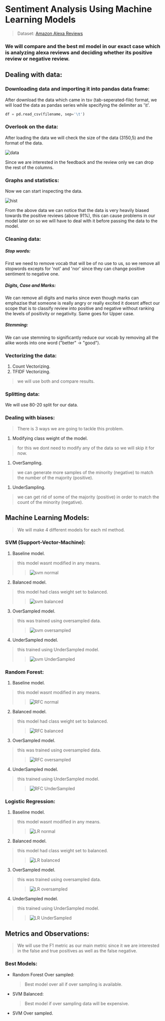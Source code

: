 
# Sentiment Analysis Using Machine Learning Models
> Dataset: [Amazon Alexa Reviews](https://www.kaggle.com/code/rishabh2007/89-acc-alexa-reviews-sentimnent-analysis/data)

### We will compare and the best ml model in our exact case which is analyzing alexa reviews and deciding whether its positive review or negative review.

## Dealing with data:

### Downloading data and importing it into pandas data frame:

After download the data which came in tsv (tab-seperated-file) format, we will load the data as pandas series while specifying the delimiter as '\t'.

```python
df = pd.read_csv(filename, sep='\t')
```

### Overlook on the data:
After loading the data we will check the size of the data (3150,5) and the format of the data.

![data](./images/df.head.png)

Since we are interested in the feedback and the review only we can drop the rest of the columns.



### Graphs and statistics:
Now we can start inspecting the data.

![hist](./images/hist.png)

From the above data we can notice that the data is very heavily biased towards the positive reviews (above 91%), this can cause problems in our model later on so we will have to deal with it before passing the data to the model.

### Cleaning data:

##### Stop words:
First we need to remove vocab that will be of no use to us, so we remove all stopwords excepts for 'not' and 'nor' since they can change positive sentiment to negative one.

##### Digits, Case and Marks:
We can remove all digits and marks since even though marks can emphazise that someone is really angry or really excited it doesnt affect our scope that is to classify review into positive and negative without ranking the levels of positivity or negativity. Same goes for Upper case.

##### Stemming:
We can use stemming to significantly reduce our vocab by removing all the alike words into one word ("better" &rarr; "good").


### Vectorizing the data:

1. Count Vectorizing.
1. TFIDF Vectorizing.

> we will use both and compare results.


### Splitting data:
We will use 80-20 split for our data.


### Dealing with biases:

> There is 3 ways we are going to tackle this problem.

1. Modifying class weight of the model.
> for this we dont need to modify any of the data so we will skip it for now.

1. OverSampling.
> we can generate more samples of the minority (negative) to match the number of the majority (positive).

1. UnderSampling.
> we can get rid of some of the majority (positive) in order to match the count of the minority (negative).



## Machine Learning Models:

> We will make 4 different models for each ml method.

### SVM (Support-Vector-Machine):


1. Baseline model.
> this model wasnt modified in any means.
> > ![svm normal](./images/svm_normal.png)

2. Balanced model.
> this model had class weight set to balanced.
> > ![svm balanced](./images/svm_balanced.png)

3. OverSampled model.
> this was trained using oversampled data.
> > ![svm oversampled](./images/svm_oversampled.png)

4. UnderSampled model.
> this trained using UnderSampled model.
> > ![svm UnderSampled](./images/svm_undersampled.png)


### Random Forest:


1. Baseline model.
> this model wasnt modified in any means.
> > ![RFC normal](./images/RFC_normal.png)

2. Balanced model.
> this model had class weight set to balanced.
> > ![RFC balanced](./images/RFC_balanced.png)

3. OverSampled model.
> this was trained using oversampled data.
> > ![RFC oversampled](./images/RFC_oversampled.png)

4. UnderSampled model.
> this trained using UnderSampled model.
> > ![RFC UnderSampled](./images/RFC_undersampled.png)


### Logistic Regression:

1. Baseline model.
> this model wasnt modified in any means.
> > ![LR normal](./images/LR_normal.png)

2. Balanced model.
> this model had class weight set to balanced.
> > ![LR balanced](./images/LR_balanced.png)

3. OverSampled model.
> this was trained using oversampled data.
> > ![LR oversampled](./images/LR_oversampled.png)

4. UnderSampled model.
> this trained using UnderSampled model.
> > ![LR UnderSampled](./images/LR_undersampled.png)


## Metrics and Observations:

> We will use the F1 metric as our main metric since it we are interested in the false and true positives as well as the false negative.

### Best Models:

* Random Forest Over sampled:
	> Best model over all if over sampling is available.

* SVM Balanced:
	> Best model if over sampling data will be expensive.

* SVM Over sampled.


